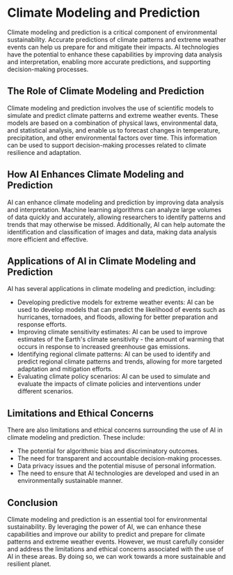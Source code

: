 Climate Modeling and Prediction
==============================================================================================

Climate modeling and prediction is a critical component of environmental sustainability. Accurate predictions of climate patterns and extreme weather events can help us prepare for and mitigate their impacts. AI technologies have the potential to enhance these capabilities by improving data analysis and interpretation, enabling more accurate predictions, and supporting decision-making processes.

The Role of Climate Modeling and Prediction
-------------------------------------------

Climate modeling and prediction involves the use of scientific models to simulate and predict climate patterns and extreme weather events. These models are based on a combination of physical laws, environmental data, and statistical analysis, and enable us to forecast changes in temperature, precipitation, and other environmental factors over time. This information can be used to support decision-making processes related to climate resilience and adaptation.

How AI Enhances Climate Modeling and Prediction
-----------------------------------------------

AI can enhance climate modeling and prediction by improving data analysis and interpretation. Machine learning algorithms can analyze large volumes of data quickly and accurately, allowing researchers to identify patterns and trends that may otherwise be missed. Additionally, AI can help automate the identification and classification of images and data, making data analysis more efficient and effective.

Applications of AI in Climate Modeling and Prediction
-----------------------------------------------------

AI has several applications in climate modeling and prediction, including:

* Developing predictive models for extreme weather events: AI can be used to develop models that can predict the likelihood of events such as hurricanes, tornadoes, and floods, allowing for better preparation and response efforts.
* Improving climate sensitivity estimates: AI can be used to improve estimates of the Earth's climate sensitivity - the amount of warming that occurs in response to increased greenhouse gas emissions.
* Identifying regional climate patterns: AI can be used to identify and predict regional climate patterns and trends, allowing for more targeted adaptation and mitigation efforts.
* Evaluating climate policy scenarios: AI can be used to simulate and evaluate the impacts of climate policies and interventions under different scenarios.

Limitations and Ethical Concerns
--------------------------------

There are also limitations and ethical concerns surrounding the use of AI in climate modeling and prediction. These include:

* The potential for algorithmic bias and discriminatory outcomes.
* The need for transparent and accountable decision-making processes.
* Data privacy issues and the potential misuse of personal information.
* The need to ensure that AI technologies are developed and used in an environmentally sustainable manner.

Conclusion
----------

Climate modeling and prediction is an essential tool for environmental sustainability. By leveraging the power of AI, we can enhance these capabilities and improve our ability to predict and prepare for climate patterns and extreme weather events. However, we must carefully consider and address the limitations and ethical concerns associated with the use of AI in these areas. By doing so, we can work towards a more sustainable and resilient planet.
